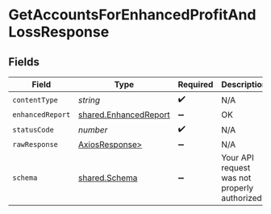 # GetAccountsForEnhancedProfitAndLossResponse


## Fields

| Field                                                          | Type                                                           | Required                                                       | Description                                                    |
| -------------------------------------------------------------- | -------------------------------------------------------------- | -------------------------------------------------------------- | -------------------------------------------------------------- |
| `contentType`                                                  | *string*                                                       | :heavy_check_mark:                                             | N/A                                                            |
| `enhancedReport`                                               | [shared.EnhancedReport](../../models/shared/enhancedreport.md) | :heavy_minus_sign:                                             | OK                                                             |
| `statusCode`                                                   | *number*                                                       | :heavy_check_mark:                                             | N/A                                                            |
| `rawResponse`                                                  | [AxiosResponse>](https://axios-http.com/docs/res_schema)       | :heavy_minus_sign:                                             | N/A                                                            |
| `schema`                                                       | [shared.Schema](../../models/shared/schema.md)                 | :heavy_minus_sign:                                             | Your API request was not properly authorized.                  |